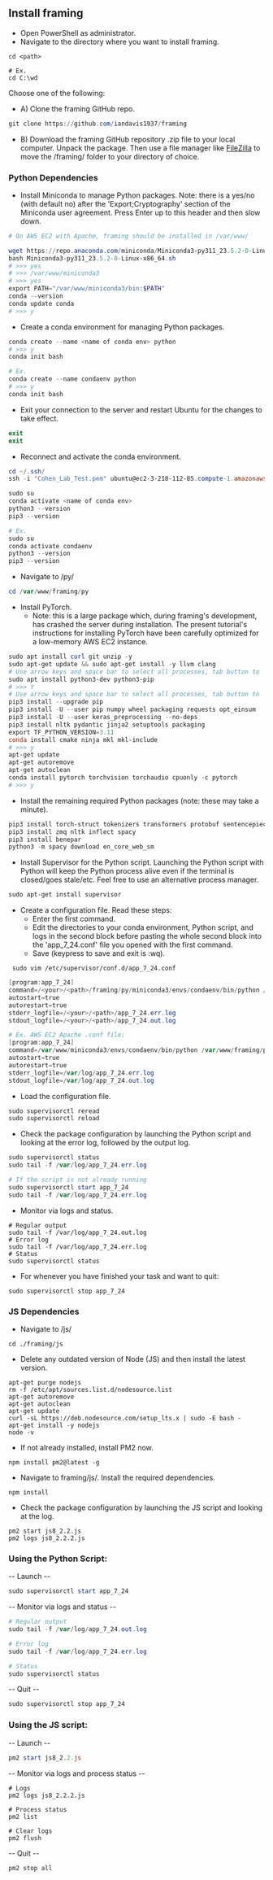 ## Install framing
- Open PowerShell as administrator.
- Navigate to the directory where you want to install framing.
```pwsh
cd <path>

# Ex. 
cd C:\wd
```
Choose one of the following:
 - A) Clone the framing GitHub repo.
```powershell
git clone https://github.com/iandavis1937/framing
```
- B) Download the framing GitHub repository .zip file to your local computer. Unpack the package. Then use a file manager like [FileZilla](https://filezilla-project.org/download.php?type=client) to move the /framing/ folder to your directory of choice.

 ### Python Dependencies
-  Install Miniconda to manage Python packages. Note: there is a yes/no (with default no) after the 'Export;Cryptography' section of the Miniconda user agreement. Press Enter up to this header and then slow down.

```powershell
# On AWS EC2 with Apache, framing should be installed in /var/www/ 

wget https://repo.anaconda.com/miniconda/Miniconda3-py311_23.5.2-0-Linux-x86_64.sh
bash Miniconda3-py311_23.5.2-0-Linux-x86_64.sh
# >>> yes
# >>> /var/www/miniconda3
# >>> yes
export PATH="/var/www/miniconda3/bin:$PATH"
conda --version
conda update conda
# >>> y
```
- Create a conda environment for managing Python packages.
```powershell
conda create --name <name of conda env> python
# >>> y
conda init bash

# Ex.
conda create --name condaenv python
# >>> y
conda init bash
```
- Exit your connection to the server and restart Ubuntu for the changes to take effect.
```powershell
exit
exit
```
- Reconnect and activate the conda environment.
```powershell
cd ~/.ssh/
ssh -i "Cohen_Lab_Test.pem" ubuntu@ec2-3-218-112-85.compute-1.amazonaws.com
```
```powershell
sudo su
conda activate <name of conda env>
python3 --version
pip3 --version

# Ex.
sudo su
conda activate condaenv
python3 --version
pip3 --version
```
 
- Navigate to /py/
```powershell
cd /var/www/framing/py
```
- Install PyTorch. 
	- Note: this is a large package which, during framing's development, has crashed the server during installation. The present tutorial's instructions for installing PyTorch have been carefully optimized for a low-memory AWS EC2 instance.
```powershell
sudo apt install curl git unzip -y
sudo apt-get update && sudo apt-get install -y llvm clang
# Use arrow keys and space bar to select all processes, tab button to 'Ok' and hit enter
sudo apt install python3-dev python3-pip
# >>> Y
# Use arrow keys and space bar to select all processes, tab button to 'Ok' and hit enter
pip3 install --upgrade pip
pip3 install -U --user pip numpy wheel packaging requests opt_einsum
pip3 install -U --user keras_preprocessing --no-deps
pip3 install nltk pydantic jinja2 setuptools packaging
export TF_PYTHON_VERSION=3.11
conda install cmake ninja mkl mkl-include
# >>> y
apt-get update
apt-get autoremove
apt-get autoclean
conda install pytorch torchvision torchaudio cpuonly -c pytorch
# >>> y
```
- Install the remaining required Python packages (note: these may take a minute).
```powershell
pip3 install torch-struct tokenizers transformers protobuf sentencepiece numpy requests pydantic jinja2 setuptools
pip3 install zmq nltk inflect spacy
pip3 install benepar
python3 -m spacy download en_core_web_sm
```

- Install Supervisor for the Python script. Launching the Python script with Python will keep the Python process alive even if the terminal is closed/goes stale/etc. Feel free to use an alternative process manager. 

```powershell   
sudo apt-get install supervisor  
```  
 	
- Create a configuration file. Read these steps:
    - Enter the first command. 
    - Edit the directories to your conda environment, Python script, and logs in the second block before pasting the whole second block into the 'app_7_24.conf' file you opened with the first command.
    - Save (keypress to save and exit is :wq).

```
 sudo vim /etc/supervisor/conf.d/app_7_24.conf
```

```powershell
[program:app_7_24]
command=/<your>/<path>/framing/py/miniconda3/envs/condaenv/bin/python /<your>/<path>/framing/py/app_7_24.py
autostart=true
autorestart=true
stderr_logfile=/<your>/<path>/app_7_24.err.log
stdout_logfile=/<your>/<path>/app_7_24.out.log

# Ex. AWS EC2 Apache .conf file:
[program:app_7_24] 
command=/var/www/miniconda3/envs/condaenv/bin/python /var/www/framing/py/app_7_24.py
autostart=true
autorestart=true
stderr_logfile=/var/log/app_7_24.err.log
stdout_logfile=/var/log/app_7_24.out.log
```
- Load the configuration file.
```powershell
sudo supervisorctl reread
sudo supervisorctl reload  
```
- Check the package configuration by launching the Python script and looking at the error log, followed by the output log.
```powershell
sudo supervisorctl status
sudo tail -f /var/log/app_7_24.err.log    

# If the script is not already running
sudo supervisorctl start app_7_24
sudo tail -f /var/log/app_7_24.err.log    
```	
 
- Monitor via logs and status.
```
# Regular output
sudo tail -f /var/log/app_7_24.out.log
# Error log
sudo tail -f /var/log/app_7_24.err.log
# Status
sudo supervisorctl status
```
- For whenever you have finished your task and want to quit:
```
sudo supervisorctl stop app_7_24
```
### JS Dependencies 
- Navigate to /js/
```
cd ./framing/js
```
- Delete any outdated version of Node (JS) and then install the latest version.

```
apt-get purge nodejs
rm -f /etc/apt/sources.list.d/nodesource.list
apt-get autoremove
apt-get autoclean
apt-get update
curl -sL https://deb.nodesource.com/setup_lts.x | sudo -E bash -
apt-get install -y nodejs
node -v
```

 - If not already installed, install PM2 now.
 ```
 npm install pm2@latest -g
 ```
 - Navigate to framing/js/. Install the required dependencies.
```
npm install
```
- Check the package configuration by launching the JS script and looking at the log.
 ```
 pm2 start js8_2.2.js
 pm2 logs js8_2.2.2.js
 ```

### Using the Python Script:
-- Launch -- 
```powershell
sudo supervisorctl start app_7_24
```
-- Monitor via logs and status -- 
```powershell
# Regular output
sudo tail -f /var/log/app_7_24.out.log

# Error log
sudo tail -f /var/log/app_7_24.err.log

# Status
sudo supervisorctl status
```
-- Quit -- 
```powershell
sudo supervisorctl stop app_7_24
```
 
### Using the JS script:
-- Launch -- 
 ```powershell
 pm2 start js8_2.2.js
 ```
-- Monitor via logs and process status -- 
```
# Logs
pm2 logs js8_2.2.2.js

# Process status
pm2 list

# Clear logs
pm2 flush
```
-- Quit -- 
```
pm2 stop all
```
